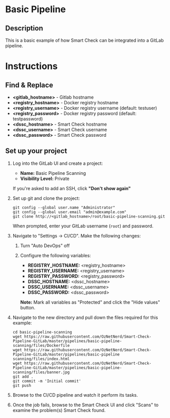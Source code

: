 # Basic Pipeline
## Description

This is a basic example of how Smart Check can be integrated into a GitLab pipeline.   

# Instructions
## Find & Replace

* **<gitlab_hostname>** - Gitlab hostname 
* **<registry_hostname>** - Docker registry hostname 
* **<registry_username>** - Docker registry username (default: testuser)
* **<registry_password>** - Docker registry password (default: testpassword) 
* **<dssc_hostname>** - Smart Check hostname
* **<dssc_username>** - Smart Check username
* **<dssc_password>** - Smart Check password

## Set up your project

1. Log into the GitLab UI and create a project:
	* **Name:** Basic Pipeline Scanning
	* **Visibility Level:** Private

	If you're asked to add an SSH, click **"Don't show again"** 
 
2. Set up git and clone the project:

	```
	git config --global user.name "Administrator"
	git config --global user.email "admin@example.com"
	git clone http://<gitlab_hostname>/root/basic-pipeline-scanning.git
	```

	When prompted, enter your GitLab username (`root`) and password.

3. 	Navigate to "Settings -> CI/CD". Make the following changes:
	1. Turn "Auto DevOps" off
	2. Configure the following variables:
		* **REGISTRY_HOSTNAME:** <registry_hostname>
		* **REGISTRY_USERNAME:** <registry_username>
		* **REGISTRY_PASSWORD:** <registry_password>
		* **DSSC_HOSTNAME:** <dssc_hostname>
		* **DSSC_USERNAME:** <dssc_username>
		* **DSSC_PASSWORD:** <dssc_password>
		
		**Note:** Mark all variables as "Protected" and click the "Hide values" button.
		

4. Navigate to the new directory and pull down the files required for this example:
	
	```
	cd basic-pipeline-scanning
	wget https://raw.githubusercontent.com/OzNetNerd/Smart-Check-Pipeline-GitLab/master/pipelines/basic-pipeline-scanning/files/Dockerfile
	wget https://raw.githubusercontent.com/OzNetNerd/Smart-Check-Pipeline-GitLab/master/pipelines/basic-pipeline scanning/files/index.html
	wget https://raw.githubusercontent.com/OzNetNerd/Smart-Check-Pipeline-GitLab/master/pipelines/basic-pipeline-scanning/files/banner.jpg
	git add .
	git commit -m 'Initial commit'
	git push
	```

5. Browse to the CI/CD pipeline and watch it perform its tasks. 

6. Once the job fails, browse to the Smart Check UI and click "Scans" to examine the problem(s) Smart Check found. 